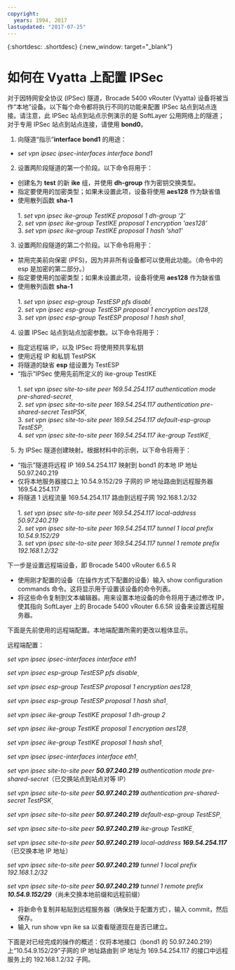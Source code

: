 ```yaml
---
copyright:
  years: 1994, 2017
lastupdated: "2017-07-25"
---
```


{:shortdesc: .shortdesc}
{:new_window: target="_blank"}

# 如何在 Vyatta 上配置 IPSec

对于因特网安全协议 (IPSec) 隧道，Brocade 5400 vRouter (Vyatta) 设备将被当作“本地”设备。以下每个命令都将执行不同的功能来配置 IPSec 站点到站点连接。请注意，此 IPSec 站点到站点示例演示的是 SoftLayer 公用网络上的隧道；对于专用 IPSec 站点到站点连接，请使用 **bond0**。

1. 向隧道“指示”**interface bond1** 的用途：

  * *set vpn ipsec ipsec-interfaces interface bond1*

2. 设置两阶段隧道的第一个阶段。以下命令将用于：

  * 创建名为 **test** 的新 **ike** 组，并使用 **dh-group** 作为密钥交换类型。
  * 指定要使用的加密类型；如果未设置此项，设备将使用 **aes128** 作为缺省值
  * 使用散列函数 **sha-1**<br/><br/>
  1\. *set vpn ipsec ike-group TestIKE proposal 1 dh-group '2'*<br/>
  2\. *set vpn ipsec ike-group TestIKE proposal 1 encryption 'aes128'*<br/>
  3\. *set vpn ipsec ike-group TestIKE proposal 1 hash 'sha1'*<br/>

3. 设置两阶段隧道的第二个阶段。以下命令将用于：

  * 禁用完美前向保密 (PFS)，因为并非所有设备都可以使用此功能。（命令中的 esp 是加密的第二部分。）
  * 指定要使用的加密类型；如果未设置此项，设备将使用 **aes128** 作为缺省值
  * 使用散列函数 **sha-1**<br/><br/>
  1\. *set vpn ipsec esp-group TestESP pfs disabl۪*<br/>
  2\. *set vpn ipsec esp-group TestESP proposal 1 encryption aes128۪*<br/>
  3\. *set vpn ipsec esp-group TestESP proposal 1 hash sha1۪*<br/>

4. 设置 IPSec 站点到站点加密参数。以下命令将用于：

  * 指定远程端 IP，以及 IPSec 将使用预共享私钥
  * 使用远程 IP 和私钥 TestPSK
  * 将隧道的缺省 **esp** 组设置为 TestESP
  * “指示”IPSec 使用先前所定义的 ike-group TestIKE<br/><br/>
  1\. *set vpn ipsec site-to-site peer 169.54.254.117 authentication mode pre-shared-secret۪*<br/>
  2\. *set vpn ipsec site-to-site peer 169.54.254.117 authentication pre-shared-secret TestPSK۪*<br/>
  3\. *set vpn ipsec site-to-site peer 169.54.254.117 default-esp-group TestESP۪*<br/>
  4\. *set vpn ipsec site-to-site peer 169.54.254.117 ike-group TestIKE۪*<br/>

5. 为 IPSec 隧道创建映射。根据材料中的示例，以下命令将用于：

  * “指示”隧道将远程 IP 169.54.254.117 映射到 bond1 的本地 IP 地址 50.97.240.219
  * 仅将本地服务器接口上 10.54.9.152/29 子网的 IP 地址路由到远程服务器 169.54.254.117
  * 将隧道 1 远程流量 169.54.254.117 路由到远程子网 192.168.1.2/32<br/><br/>
  1\. *set vpn ipsec site-to-site peer 169.54.254.117 local-address ۪50.97.240.219*<br/>
  2\. *set vpn ipsec site-to-site peer 169.54.254.117 tunnel 1 local prefix 10.54.9.152/29*<br/>
  3\. *set vpn ipsec site-to-site peer 169.54.254.117 tunnel 1 remote prefix 192.168.1.2/32*<br/>

下一步是设置远程端设备，即 Brocade 5400 vRouter 6.6.5 R

  * 使用刚才配置的设备（在操作方式下配置的设备）输入 show configuration commands 命令。这将显示用于设置该设备的命令列表。
  * 将这些命令复制到文本编辑器。用来设置本地设备的命令将用于通过修改 IP，使其指向 SoftLayer 上的 Brocade 5400 vRouter 6.6.5R 设备来设置远程服务器。

下面是先前使用的远程端配置。本地端配置所需的更改以粗体显示。

远程端配置：

*set vpn ipsec ipsec-interfaces interface eth1*

*set vpn ipsec esp-group TestESP pfs disable۪*

*set vpn ipsec esp-group TestESP proposal 1 encryption aes128۪*

*set vpn ipsec esp-group TestESP proposal 1 hash sha1۪*

*set vpn ipsec ike-group TestIKE proposal 1 dh-group 2*

*set vpn ipsec ike-group TestIKE proposal 1 encryption aes128۪*

*set vpn ipsec ike-group TestIKE proposal 1 hash sha1۪*

*set vpn ipsec ipsec-interfaces interface eth1۪*

*set vpn ipsec site-to-site peer **50.97.240.219** authentication mode pre-shared-secret*（已交换站点到站点对等 IP）

*set vpn ipsec site-to-site peer **50.97.240.219** authentication pre-shared-secret TestPSK۪*

*set vpn ipsec site-to-site peer **50.97.240.219** default-esp-group TestESP۪*

*set vpn ipsec site-to-site peer **50.97.240.219** ike-group TestIKE۪*

*set vpn ipsec site-to-site peer **50.97.240.219** local-address **169.54.254.117***（已交换本地 IP 地址）

*set vpn ipsec site-to-site peer **50.97.240.219** tunnel 1 local prefix 192.168.1.2/32*

*set vpn ipsec site-to-site peer **50.97.240.219** tunnel 1 remote prefix **10.54.9.152/29***（尚未交换本地前缀和远程前缀）

* 将新命令复制并粘贴到远程服务器（确保处于配置方式），输入 commit，然后保存。
* 输入 run show vpn ike sa 以查看隧道现在是否已建立。

下面是对已经完成的操作的概述：仅将本地接口（bond1 的 50.97.240.219）上“10.54.9.152/29”子网的 IP 地址路由到 IP 地址为 169.54.254.117 的接口中远程服务上的 192.168.1.2/32 子网。
